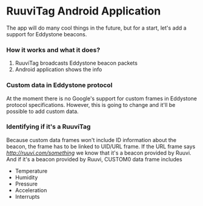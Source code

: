 # RuuviTag Android Application
The app will do many cool things in the future, but for a start, let's add a support for Eddystone beacons.

### How it works and what it does?
1. RuuviTag broadcasts Eddystone beacon packets
2. Android application shows the info

### Custom data in Eddystone protocol
At the moment there is no Google's support for custom frames in Eddystone protocol specifications. However, this is going to change and it'll be possible to add custom data.

### Identifying if it's a RuuviTag
Because custom data frames won't include ID information about the beacon, the frame has to be linked to UID/URL frame. If the URL frame says _http://ruuvi.com/something_ we know that it's a beacon provided by Ruuvi. And if it's a beacon provided by Ruuvi, CUSTOM0 data frame includes

- Temperature
- Humidity
- Pressure
- Acceleration
- Interrupts